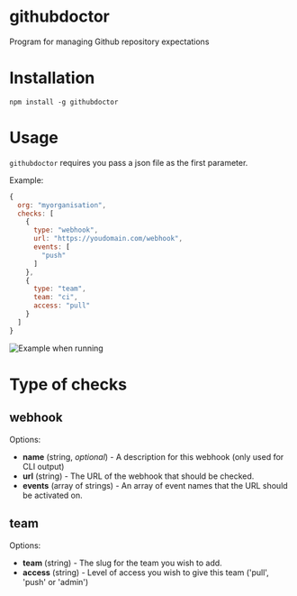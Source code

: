 # githubdoctor
Program for managing Github repository expectations

# Installation

```
npm install -g githubdoctor
```

# Usage

`githubdoctor` requires you pass a json file as the first parameter.

Example:

```js
{
  org: "myorganisation",
  checks: [
    {
      type: "webhook",
      url: "https://youdomain.com/webhook",
      events: [
        "push"
      ]
    },
    {
      type: "team",
      team: "ci",
      access: "pull"
    }
  ]
}
```

![Example when running](http://i.imgur.com/1zrT7Ve.png)

# Type of checks

## webhook

Options:

* **name** (string, *optional*) - A description for this webhook (only used for CLI output)
* **url** (string) - The URL of the webhook that should be checked.
* **events** (array of strings) - An array of event names that the URL should be activated on.

## team

Options:

* **team** (string) - The slug for the team you wish to add.
* **access** (string) - Level of access you wish to give this team ('pull', 'push' or 'admin')
